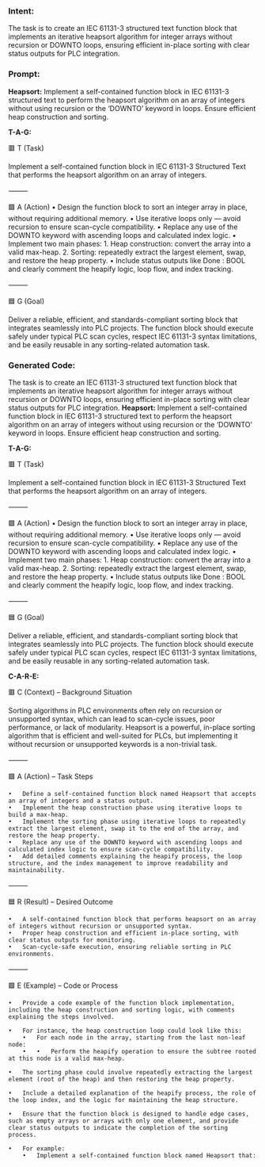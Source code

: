 ### Intent:
The task is to create an IEC 61131-3 structured text function block that implements an iterative heapsort algorithm for integer arrays without recursion or DOWNTO loops, ensuring efficient in-place sorting with clear status outputs for PLC integration.

### Prompt:
**Heapsort:**
Implement a self-contained function block in IEC 61131-3 structured text to perform the heapsort algorithm on an array of integers without using recursion or the ‘DOWNTO’ keyword in loops. Ensure efficient heap construction and sorting.

**T-A-G:**

🟥 T (Task)

Implement a self-contained function block in IEC 61131-3 Structured Text that performs the heapsort algorithm on an array of integers.

⸻

🟩 A (Action)
	•	Design the function block to sort an integer array in place, without requiring additional memory.
	•	Use iterative loops only — avoid recursion to ensure scan-cycle compatibility.
	•	Replace any use of the DOWNTO keyword with ascending loops and calculated index logic.
	•	Implement two main phases:
	1.	Heap construction: convert the array into a valid max-heap.
	2.	Sorting: repeatedly extract the largest element, swap, and restore the heap property.
	•	Include status outputs like Done : BOOL and clearly comment the heapify logic, loop flow, and index tracking.

⸻

🟦 G (Goal)

Deliver a reliable, efficient, and standards-compliant sorting block that integrates seamlessly into PLC projects. The function block should execute safely under typical PLC scan cycles, respect IEC 61131-3 syntax limitations, and be easily reusable in any sorting-related automation task.

### Generated Code:
The task is to create an IEC 61131-3 structured text function block that implements an iterative heapsort algorithm for integer arrays without recursion or DOWNTO loops, ensuring efficient in-place sorting with clear status outputs for PLC integration.
**Heapsort:**
Implement a self-contained function block in IEC 61131-3 structured text to perform the heapsort algorithm on an array of integers without using recursion or the ‘DOWNTO’ keyword in loops. Ensure efficient heap construction and sorting.

**T-A-G:**

🟥 T (Task)

Implement a self-contained function block in IEC 61131-3 Structured Text that performs the heapsort algorithm on an array of integers.

⸻

🟩 A (Action)
	•	Design the function block to sort an integer array in place, without requiring additional memory.
	•	Use iterative loops only — avoid recursion to ensure scan-cycle compatibility.
	•	Replace any use of the DOWNTO keyword with ascending loops and calculated index logic.
	•	Implement two main phases:
	1.	Heap construction: convert the array into a valid max-heap.
	2.	Sorting: repeatedly extract the largest element, swap, and restore the heap property.
	•	Include status outputs like Done : BOOL and clearly comment the heapify logic, loop flow, and index tracking.

⸻

🟦 G (Goal)

Deliver a reliable, efficient, and standards-compliant sorting block that integrates seamlessly into PLC projects. The function block should execute safely under typical PLC scan cycles, respect IEC 61131-3 syntax limitations, and be easily reusable in any sorting-related automation task.  

**C-A-R-E:**

🟥 C (Context) – Background Situation

Sorting algorithms in PLC environments often rely on recursion or unsupported syntax, which can lead to scan-cycle issues, poor performance, or lack of modularity. Heapsort is a powerful, in-place sorting algorithm that is efficient and well-suited for PLCs, but implementing it without recursion or unsupported keywords is a non-trivial task.

⸻

🟩 A (Action) – Task Steps

	•	Define a self-contained function block named Heapsort that accepts an array of integers and a status output.
	•	Implement the heap construction phase using iterative loops to build a max-heap.
	•	Implement the sorting phase using iterative loops to repeatedly extract the largest element, swap it to the end of the array, and restore the heap property.
	•	Replace any use of the DOWNTO keyword with ascending loops and calculated index logic to ensure scan-cycle compatibility.
	•	Add detailed comments explaining the heapify process, the loop structure, and the index management to improve readability and maintainability.

⸻

🟦 R (Result) – Desired Outcome

	•	A self-contained function block that performs heapsort on an array of integers without recursion or unsupported syntax.
	•	Proper heap construction and efficient in-place sorting, with clear status outputs for monitoring.
	•	Scan-cycle-safe execution, ensuring reliable sorting in PLC environments.

⸻

🟩 E (Example) – Code or Process

	•	Provide a code example of the function block implementation, including the heap construction and sorting logic, with comments explaining the steps involved.

	•	For instance, the heap construction loop could look like this:
		•	For each node in the array, starting from the last non-leaf node:
		•	•	Perform the heapify operation to ensure the subtree rooted at this node is a valid max-heap.

	•	The sorting phase could involve repeatedly extracting the largest element (root of the heap) and then restoring the heap property.

	•	Include a detailed explanation of the heapify process, the role of the loop index, and the logic for maintaining the heap structure.

	•	Ensure that the function block is designed to handle edge cases, such as empty arrays or arrays with only one element, and provide clear status outputs to indicate the completion of the sorting process.

	•	For example:
		•	Implement a self-contained function block named Heapsort that:
